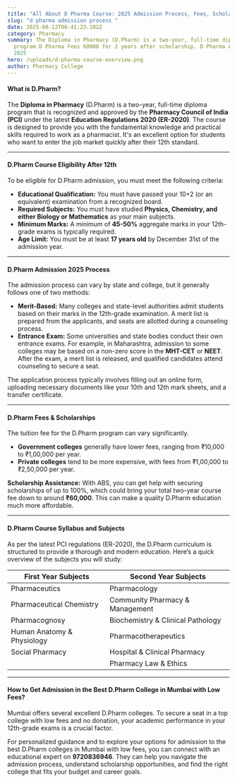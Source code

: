 ```yaml
---
title: "All About D Pharma Course: 2025 Admission Process, Fees, Scholarship"
slug: "d pharma admission process "
date: 2025-08-12T06:41:23.102Z
category: Pharmacy
summary: The Diploma in Pharmacy (D.Pharm) is a two-year, full-time diploma
  program D Pharma Fees 60000 for 2 years after scholarship. D Pharma Admission
  2025
hero: /uploads/d-pharma-course-overview.png
author: Pharmacy College
---
```

#### What is D.Pharm?

The **Diploma in Pharmacy** (D.Pharm) is a two-year, full-time diploma program that is recognized and approved by the **Pharmacy Council of India (PCI)** under the latest **Education Regulations 2020 (ER-2020)**. The course is designed to provide you with the fundamental knowledge and practical skills required to work as a pharmacist. It's an excellent option for students who want to enter the job market quickly after their 12th standard.

- - -

#### D.Pharm Course Eligibility After 12th

To be eligible for D.Pharm admission, you must meet the following criteria:

* **Educational Qualification:** You must have passed your 10+2 (or an equivalent) examination from a recognized board.
* **Required Subjects:** You must have studied **Physics, Chemistry, and either Biology or Mathematics** as your main subjects.
* **Minimum Marks:** A minimum of **45-50%** aggregate marks in your 12th-grade exams is typically required.
* **Age Limit:** You must be at least **17 years old** by December 31st of the admission year.

- - -

#### D.Pharm Admission 2025 Process

The admission process can vary by state and college, but it generally follows one of two methods:

* **Merit-Based:** Many colleges and state-level authorities admit students based on their marks in the 12th-grade examination. A merit list is prepared from the applicants, and seats are allotted during a counseling process.
* **Entrance Exam:** Some universities and state bodies conduct their own entrance exams. For example, in Maharashtra, admission to some colleges may be based on a non-zero score in the **MHT-CET** or **NEET**. After the exam, a merit list is released, and qualified candidates attend counseling to secure a seat.

The application process typically involves filling out an online form, uploading necessary documents like your 10th and 12th mark sheets, and a transfer certificate.

- - -

#### D.Pharm Fees & Scholarships

The tuition fee for the D.Pharm program can vary significantly.

* **Government colleges** generally have lower fees, ranging from ₹10,000 to ₹1,00,000 per year.
* **Private colleges** tend to be more expensive, with fees from ₹1,00,000 to ₹2,50,000 per year.

**Scholarship Assistance:** With ABS, you can get help with securing scholarships of up to 100%, which could bring your total two-year course fee down to around **₹60,000**. This can make a quality D.Pharm education much more affordable.

- - -

#### D.Pharm Course Syllabus and Subjects

As per the latest PCI regulations (ER-2020), the D.Pharm curriculum is structured to provide a thorough and modern education. Here’s a quick overview of the subjects you will study:

| **First Year Subjects**    | **Second Year Subjects**          |
| -------------------------- | --------------------------------- |
| Pharmaceutics              | Pharmacology                      |
| Pharmaceutical Chemistry   | Community Pharmacy & Management   |
| Pharmacognosy              | Biochemistry & Clinical Pathology |
| Human Anatomy & Physiology | Pharmacotherapeutics              |
| Social Pharmacy            | Hospital & Clinical Pharmacy      |
|                            | Pharmacy Law & Ethics             |

- - -

#### How to Get Admission in the Best D.Pharm College in Mumbai with Low Fees?

Mumbai offers several excellent D.Pharm colleges. To secure a seat in a top college with low fees and no donation, your academic performance in your 12th-grade exams is a crucial factor.

For personalized guidance and to explore your options for admission to the best D.Pharm colleges in Mumbai with low fees, you can connect with an educational expert on **9720836946**. They can help you navigate the admission process, understand scholarship opportunities, and find the right college that fits your budget and career goals.
